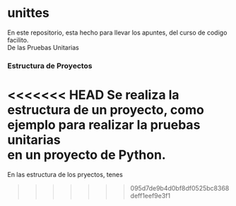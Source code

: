 # unittes
En este repositorio, esta hecho para llevar los apuntes, del curso de codigo facilito.  
De las Pruebas Unitarias

### Estructura de Proyectos
<<<<<<< HEAD
Se realiza la estructura de un proyecto, como ejemplo para realizar la pruebas unitarias  
en un proyecto de Python.  
=======
En las estructura de los pryectos, tenes
>>>>>>> 095d7de9b4d0bf8df0525bc8368deff1eef9e3f1
